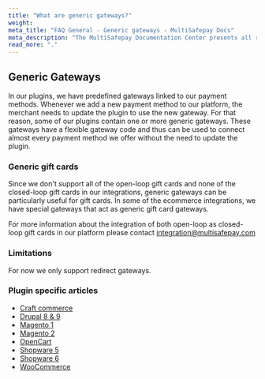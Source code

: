 ```yaml
---
title: "What are generic gateways?"
weight: 
meta_title: "FAQ General - Generic gateways - MultiSafepay Docs"
meta_description: "The MultiSafepay Documentation Center presents all relevant information about our Plugins and API. You can also find support pages for payment methods, tools and general questions as well as the contact details of our Support and Integration Teams."
read_more: "."
---
```


## Generic Gateways

In our plugins, we have predefined gateways linked to our payment methods. Whenever we add a new payment method to our platform, the merchant needs to update the plugin to use the new gateway.
For that reason, some of our plugins contain one or more generic gateways. These gateways have a flexible gateway code and thus can be used to connect almost every payment method we offer without the need to update the plugin.

### Generic gift cards 

Since we don't support all of the open-loop gift cards and none of the closed-loop gift cards in our integrations, generic gateways can be particularly useful for gift cards.
In some of the ecommerce integrations, we have special gateways that act as generic gift card gateways.

For more information about the integration of both open-loop as closed-loop gift cards in our platform please contact <integration@multisafepay.com>

### Limitations

For now we only support redirect gateways.

### Plugin specific articles

- [Craft commerce](/integrations/ecommerce-integrations/craftcommerce/faq/generic-gateways/)
- [Drupal 8 & 9](/integrations/ecommerce-integrations/drupal8/faq/generic-gateways/)
- [Magento 1](/integrations/ecommerce-integrations/magento1/faq/generic-gateways/)
- [Magento 2](/integrations/ecommerce-integrations/magento2/faq/generic-gateways/)
- [OpenCart](/integrations/ecommerce-integrations/opencart/faq/generic-gateways/)
- [Shopware 5](/integrations/ecommerce-integrations/shopware5/faq/generic-gateways/)
- [Shopware 6](/integrations/ecommerce-integrations/shopware6/faq/generic-gateways/)
- [WooCommerce](/integrations/ecommerce-integrations/woocommerce/faq/generic-gateways/)

